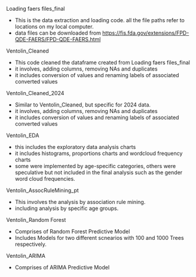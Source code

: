 Loading faers files_final
- This is the data extraction and loading code. all the file paths refer to locations on my local computer.
- data files can be downloaded from https://fis.fda.gov/extensions/FPD-QDE-FAERS/FPD-QDE-FAERS.html

Ventolin_Cleaned
- This code cleaned the dataframe created from Loading faers files_final
- it involves, adding columns, removing NAs and duplicates
- it includes conversion of values and renaming labels of associated converted values

Ventolin_Cleaned_2024
- Similar to Ventolin_Cleaned, but specific for 2024 data.
- it involves, adding columns, removing NAs and duplicates
- it includes conversion of values and renaming labels of associated converted values

Ventolin_EDA
- this includes the exploratory data analysis charts
- it includes histograms, proportions charts and wordcloud frequency charts
- some were implemented by age-specific categories, others were speculative but not included in the final analysis such as the gender word cloud frequencies.

Ventolin_AssocRuleMining_pt
- This involves the analysis by association rule mining.
- including analysis by specific age groups.

Ventolin_Random Forest
- Comprises of Random Forest Predictive Model
- Includes Models for two different scnearios with 100 and 1000 Trees respectively.

Ventolin_ARIMA
- Comprises of ARIMA Predictive Model
